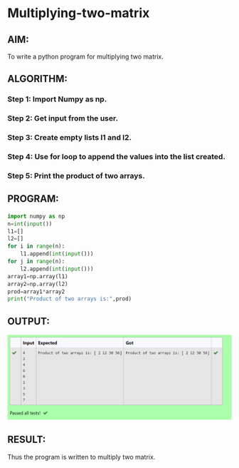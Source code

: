 # Multiplying-two-matrix

## AIM:
To write a python program for multiplying two matrix.

## ALGORITHM:

### Step 1: Import Numpy as np.
### Step 2: Get input from the user.
### Step 3: Create empty lists l1 and l2.
### Step 4: Use for loop to append the values into the list created.
### Step 5: Print the product of two arrays.

## PROGRAM: 
```PYTHON
import numpy as np
n=int(input())
l1=[]
l2=[]
for i in range(n):
    l1.append(int(input()))
for j in range(n):
    l2.append(int(input()))
array1=np.array(l1)
array2=np.array(l2)
prod=array1*array2
print("Product of two arrays is:",prod)
```

## OUTPUT:
![OUTPUT](/muti.png)

## RESULT:
Thus the program is written to multiply two matrix.

